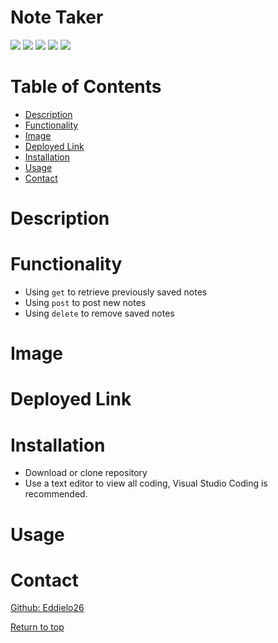 # Note Taker

![](https://img.shields.io/badge/Javascript-yellow.svg)
![](https://img.shields.io/badge/JSON-blue.svg)
![](https://img.shields.io/badge/node.js-green.svg)
![](https://img.shields.io/badge/HTML-red.svg)
![](https://img.shields.io/badge/CSS-purple.svg)

# Table of Contents
* [Description](#description)
* [Functionality](#functionality)
* [Image](#image)
* [Deployed Link](#deployed-link)
* [Installation](#installation)
* [Usage](#usage)
* [Contact](#contact)

# Description 

# Functionality
* Using <code>get</code> to retrieve previously saved notes
* Using <code>post</code> to post new notes
* Using <code>delete</code> to remove saved notes
# Image
# Deployed Link
# Installation
* Download or clone repository
* Use a text editor to view all coding, Visual Studio Coding is recommended.
# Usage

# Contact
<a href="https://github.com/Eddielo26">Github: Eddielo26</a>

[Return to top](#note-taker)